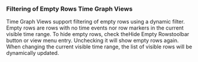 ### Filtering of Empty Rows Time Graph Views

Time Graph Views support filtering of empty rows using a dynamic filter. Empty rows are rows with no time events nor row markers in the current visible time range. To hide empty rows, check theHide Empty Rowstoolbar button or view menu entry. Unchecking it will show empty rows again. When changing the current visible time range, the list of visible rows will be dynamically updated.